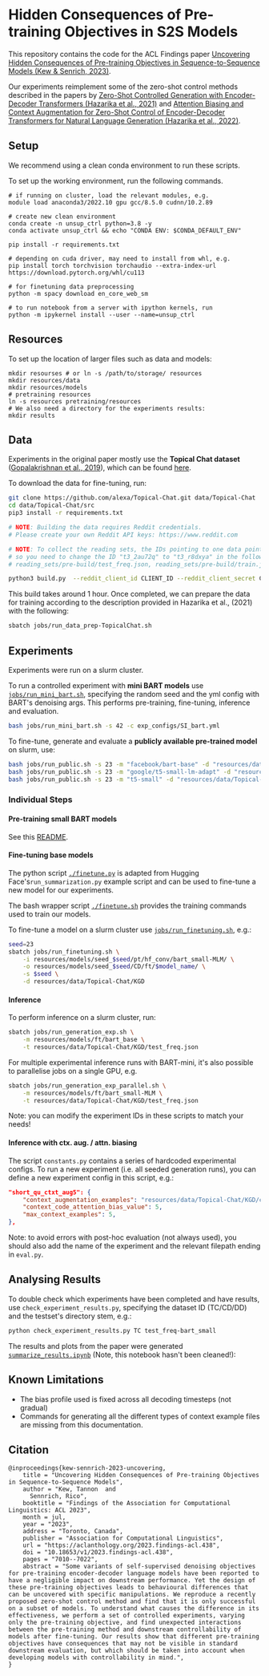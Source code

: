 # Hidden Consequences of Pre-training Objectives in S2S Models

This repository contains the code for the ACL Findings paper [Uncovering Hidden Consequences of Pre-training Objectives in Sequence-to-Sequence Models (Kew & Senrich, 2023)](https://aclanthology.org/2023.findings-acl.438/). 

Our experiments reimplement some of the zero-shot control methods described in the papers by [Zero-Shot Controlled Generation with Encoder-Decoder Transformers (Hazarika et al., 2021)](https://arxiv.org/abs/2106.06411) and [Attention Biasing and Context Augmentation for Zero-Shot Control of Encoder-Decoder Transformers for Natural Language Generation (Hazarika et al., 2022)](https://ojs.aaai.org/index.php/AAAI/article/view/21319).

## Setup

We recommend using a clean conda environment to run these scripts.

To set up the working environment, run the following commands.

```
# if running on cluster, load the relevant modules, e.g.
module load anaconda3/2022.10 gpu gcc/8.5.0 cudnn/10.2.89

# create new clean environment
conda create -n unsup_ctrl python=3.8 -y
conda activate unsup_ctrl && echo "CONDA ENV: $CONDA_DEFAULT_ENV"

pip install -r requirements.txt

# depending on cuda driver, may need to install from whl, e.g.
pip install torch torchvision torchaudio --extra-index-url https://download.pytorch.org/whl/cu113

# for finetuning data preprocessing
python -m spacy download en_core_web_sm

# to run notebook from a server with ipython kernels, run
python -m ipykernel install --user --name=unsup_ctrl
```

## Resources

To set up the location of larger files such as data and models:

```
mkdir resourses # or ln -s /path/to/storage/ resources
mkdir resources/data
mkdir resources/models
# pretraining resources
ln -s resources pretraining/resources
# We also need a directory for the experiments results:
mkdir results
```

## Data

Experiments in the original paper mostly use the 
**Topical Chat dataset** ([Gopalakrishnan et al., 2019](https://m.media-amazon.com/images/G/01/amazon.jobs/3079_Paper._CB1565131710_.pdf)), 
which can be found [here](https://github.com/alexa/Topical-Chat).

To download the data for fine-tuning, run:

```bash
git clone https://github.com/alexa/Topical-Chat.git data/Topical-Chat
cd data/Topical-Chat/src
pip3 install -r requirements.txt

# NOTE: Building the data requires Reddit credentials. 
# Please create your own Reddit API keys: https://www.reddit.com

# NOTE: To collect the reading sets, the IDs pointing to one data point has changed (https://github.com/alexa/Topical-Chat/issues/11),
# so you need to change the ID "t3_2au72q" to "t3_r8dxya" in the following files:
# reading_sets/pre-build/test_freq.json, reading_sets/pre-build/train.json, reading_sets/pre-build/valid_freq.json

python3 build.py  --reddit_client_id CLIENT_ID --reddit_client_secret CLIENT_SECRET --reddit_user_agent USER_AGENT
```

This build takes around 1 hour. Once completed, we can prepare the data for training according to the description provided in Hazarika et al., (2021) with the following:

```bash
sbatch jobs/run_data_prep-TopicalChat.sh
```

<!-- For additional dataset experiments:

- Commonsense-Dialogues ([Zhou et al., 2021](https://arxiv.org/abs/2109.06427))

```
git clone https://github.com/alexa/Commonsense-Dialogues.git data/Commonsense-Dialogues
sbatch jobs/run_data_prep-CommonsenseDialogue.sh
```

- DailyDialog

```
sbatch jobs/run_data_prep-DailyDialog.sh
``` -->

## Experiments 

Experiments were run on a slurm cluster.

To run a controlled experiment with **mini BART models** use [`jobs/run_mini_bart.sh`](./jobs/run_mini_bart.sh), specifying the random seed and the yml config with BART's denoising args.
This performs pre-training, fine-tuning, inference and evaluation.

```bash
bash jobs/run_mini_bart.sh -s 42 -c exp_configs/SI_bart.yml
```

To fine-tune, generate and evaluate a **publicly available pre-trained model** on slurm, use:

```bash
bash jobs/run_public.sh -s 23 -m "facebook/bart-base" -d "resources/data/Topical-Chat/KGD"
bash jobs/run_public.sh -s 23 -m "google/t5-small-lm-adapt" -d "resources/data/Topical-Chat/KGD"
bash jobs/run_public.sh -s 23 -m "t5-small" -d "resources/data/Topical-Chat/KGD"
```

### Individual Steps

#### Pre-training small BART models

See this [README](./pretraining/README.md).

#### Fine-tuning base models

The python script [`./finetune.py`](./finetune.py) is adapted from Hugging Face's`run_summarization.py` example script and can be used to fine-tune a new model for our experiments.

The bash wrapper script [`./finetune.sh`](./finetune.sh) provides the training commands used to train our models.

To fine-tune a model on a slurm cluster use [`jobs/run_finetuning.sh`](./jobs/run_finetuning.sh), e.g.:

```bash
seed=23
sbatch jobs/run_finetuning.sh \
    -i resources/models/seed_$seed/pt/hf_conv/bart_small-MLM/ \
    -o resources/models/seed_$seed/CD/ft/$model_name/ \
    -s $seed \
    -d resources/data/Topical-Chat/KGD
```

#### Inference

To perform inference on a slurm cluster, run:

```bash
sbatch jobs/run_generation_exp.sh \
    -m resources/models/ft/bart_base \
    -t resources/data/Topical-Chat/KGD/test_freq.json
```

For multiple experimental inference runs with BART-mini, it's also possible to parallelise jobs on a single GPU, e.g.

```bash
sbatch jobs/run_generation_exp_parallel.sh \
    -m resources/models/ft/bart_small-MLM \
    -t resources/data/Topical-Chat/KGD/test_freq.json
```

Note: you can modify the experiment IDs in these scripts to match your needs!

#### Inference with ctx. aug. / attn. biasing

The script `constants.py` contains a series of hardcoded experimental configs. 
To run a new experiment (i.e. all seeded generation runs), you can define a new experiment config in this script, e.g.:

```json
"short_qu_ctxt_aug5": {
    "context_augmentation_examples": "resources/data/Topical-Chat/KGD/contexts/short_questions.txt",
    "context_code_attention_bias_value": 5,
    "max_context_examples": 5,
},
```

Note: to avoid errors with post-hoc evaluation (not always used), you should also add the name of the experiment and the relevant filepath ending in `eval.py`.


## Analysing Results

To double check which experiments have been completed and have results, use `check_experiment_results.py`, specifying the dataset ID (TC/CD/DD) and the testset's directory stem, e.g.:

```bash
python check_experiment_results.py TC test_freq-bart_small
```

The results and plots from the paper were generated [`summarize_results.ipynb`](./summarize_results.ipynb) (Note, this notebook hasn't been cleaned!):

<!-- ### Heavy lifting scripts

The commands above assume access to a slurm cluster. For development or direct execution, you can also execute the relevant scripts, specifying the appropriate arguments, e.g.:

```bash
# generation experiments with different seeds
python generation_exp.py -m resources/models/seed_$seed/TC/ft/bart_base --exp_id baseline

# inference (will only generate for the first `max_predict_samples`)
python inference.py \
    --model_name_or_path resources/models/seed_23/CD/ft/bart_small-MLM \
    --test_file resources/data/Commonsense-Dialogues/CD/test.json 
    --text_column turns --summary_column target --knowledge_column context \
    --seed 0 --batch_size 5 --num_return_sequences 1 \
    --beam_size 4 --do_sample True --top_p 0.9 \
    --write_to_file none --max_predict_samples 5 \
    --cross_attention_bias_value 1 --bias_profile knowledge \
    --context_augmentation_examples "resources/data/Commonsense-Dialogues/CD/contexts/train_questions.txt" \
    --context_code_attention_bias_value 5  --max_context_examples 10

# evaluation
python evaluation/evaluation.py output_file [--references_file (e.g., test_freq.json)] [--outfile]
``` -->

## Known Limitations

- The bias profile used is fixed across all decoding timesteps (not gradual)
- Commands for generating all the different types of context example files are missing from this documentation.

## Citation

```
@inproceedings{kew-sennrich-2023-uncovering,
    title = "Uncovering Hidden Consequences of Pre-training Objectives in Sequence-to-Sequence Models",
    author = "Kew, Tannon  and
      Sennrich, Rico",
    booktitle = "Findings of the Association for Computational Linguistics: ACL 2023",
    month = jul,
    year = "2023",
    address = "Toronto, Canada",
    publisher = "Association for Computational Linguistics",
    url = "https://aclanthology.org/2023.findings-acl.438",
    doi = "10.18653/v1/2023.findings-acl.438",
    pages = "7010--7022",
    abstract = "Some variants of self-supervised denoising objectives for pre-training encoder-decoder language models have been reported to have a negligible impact on downstream performance. Yet the design of these pre-training objectives leads to behavioural differences that can be uncovered with specific manipulations. We reproduce a recently proposed zero-shot control method and find that it is only successful on a subset of models. To understand what causes the difference in its effectiveness, we perform a set of controlled experiments, varying only the pre-training objective, and find unexpected interactions between the pre-training method and downstream controllability of models after fine-tuning. Our results show that different pre-training objectives have consequences that may not be visible in standard downstream evaluation, but which should be taken into account when developing models with controllability in mind.",
}
```